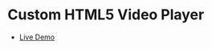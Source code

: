 # Custom HTML5 Video Player

* <a href="https://alirezamohammadi-git.github.io/JS-custom-video-player/" target="_blank">Live Demo</a>

